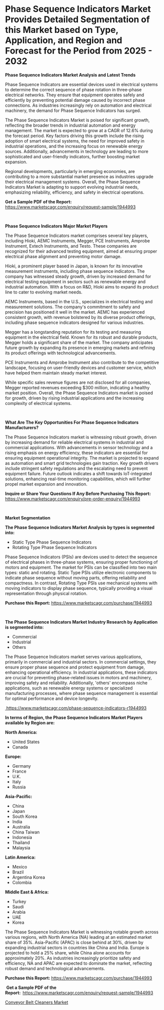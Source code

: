 <p><h1>Phase Sequence Indicators Market Provides Detailed Segmentation of this Market based on Type, Application, and Region and Forecast for the Period from 2025 - 2032</h1></p><p><strong>Phase Sequence Indicators Market Analysis and Latest Trends</strong></p>
<p><p>Phase Sequence Indicators are essential devices used in electrical systems to determine the correct sequence of phase rotation in three-phase electrical networks. They ensure that equipment operates safely and efficiently by preventing potential damage caused by incorrect phase connections. As industries increasingly rely on automation and electrical machinery, the demand for Phase Sequence Indicators has surged.</p><p>The Phase Sequence Indicators Market is poised for significant growth, reflecting the broader trends in industrial automation and energy management. The market is expected to grow at a CAGR of 12.6% during the forecast period. Key factors driving this growth include the rising adoption of smart electrical systems, the need for improved safety in industrial operations, and the increasing focus on renewable energy sources. Additionally, advancements in technology are leading to more sophisticated and user-friendly indicators, further boosting market expansion.</p><p>Regional developments, particularly in emerging economies, are contributing to a more substantial market presence as industries upgrade their electrical management systems. Overall, the Phase Sequence Indicators Market is adapting to support evolving industrial needs, emphasizing reliability, efficiency, and safety in electrical operations.</p></p>
<p><strong>Get a Sample PDF of the Report:&nbsp;</strong> <a href="https://www.marketscagr.com/enquiry/request-sample/1944993?utm_campaign=3440&utm_medium=2&utm_source=Github&utm_content=ia&utm_term=10042025&utm_id=phase-sequence-indicators">https://www.marketscagr.com/enquiry/request-sample/1944993</a></p>
<p>&nbsp;</p>
<p><strong>Phase Sequence Indicators Major Market Players</strong></p>
<p><p>The Phase Sequence Indicators market comprises several key players, including Hioki, AEMC Instruments, Megger, PCE Instruments, Amprobe Instrument, Extech Instruments, and Testo. These companies are recognized for their advanced testing equipment, aimed at ensuring proper electrical phase alignment and preventing motor damage.</p><p>Hioki, a prominent player based in Japan, is known for its innovative measurement instruments, including phase sequence indicators. The company has witnessed steady growth, driven by increased demand for electrical testing equipment in sectors such as renewable energy and industrial automation. With a focus on R&D, Hioki aims to expand its product line to cater to evolving market needs.</p><p>AEMC Instruments, based in the U.S., specializes in electrical testing and measurement solutions. The company's commitment to safety and precision has positioned it well in the market. AEMC has experienced consistent growth, with revenue bolstered by its diverse product offerings, including phase sequence indicators designed for various industries.</p><p>Megger has a longstanding reputation for its testing and measuring equipment in the electrical field. Known for its robust and durable products, Megger holds a significant share of the market. The company anticipates future growth by expanding its presence in emerging markets and refining its product offerings with technological advancements.</p><p>PCE Instruments and Amprobe Instrument also contribute to the competitive landscape, focusing on user-friendly devices and customer service, which have helped them maintain steady market interest.</p><p>While specific sales revenue figures are not disclosed for all companies, Megger reported revenues exceeding $300 million, indicating a healthy market position. Overall, the Phase Sequence Indicators market is poised for growth, driven by rising industrial applications and the increasing complexity of electrical systems.</p></p>
<p>&nbsp;</p>
<p><strong>What Are The Key Opportunities For Phase Sequence Indicators Manufacturers?</strong></p>
<p><p>The Phase Sequence Indicators market is witnessing robust growth, driven by increasing demand for reliable electrical systems in industrial and commercial applications. With advancements in sensor technology and a rising emphasis on energy efficiency, these indicators are essential for ensuring equipment operational integrity. The market is projected to expand as automation and smart grid technologies gain traction. Key growth drivers include stringent safety regulations and the escalating need to prevent equipment failure. Future outlook indicates a shift towards IoT-integrated solutions, enhancing real-time monitoring capabilities, which will further propel market expansion and innovation.</p></p>
<p><strong>Inquire or Share Your Questions If Any Before Purchasing This Report:</strong> <a href="https://www.marketscagr.com/enquiry/pre-order-enquiry/1944993?utm_campaign=3440&utm_medium=2&utm_source=Github&utm_content=ia&utm_term=10042025&utm_id=phase-sequence-indicators">https://www.marketscagr.com/enquiry/pre-order-enquiry/1944993</a></p>
<p>&nbsp;</p>
<p><strong>Market Segmentation</strong></p>
<p><strong>The Phase Sequence Indicators Market Analysis by types is segmented into:</strong></p>
<p><ul><li>Static Type Phase Sequence Indicators</li><li>Rotating Type Phase Sequence Indicators</li></ul></p>
<p><p>Phase Sequence Indicators (PSIs) are devices used to detect the sequence of electrical phases in three-phase systems, ensuring proper functioning of motors and equipment. The market for PSIs can be classified into two main types: static and rotating. Static Type PSIs utilize electronic components to indicate phase sequence without moving parts, offering reliability and compactness. In contrast, Rotating Type PSIs use mechanical systems with moving indicators to display phase sequence, typically providing a visual representation through physical rotation.</p></p>
<p><strong>Purchase this Report:&nbsp;</strong><a href="https://www.marketscagr.com/purchase/1944993?utm_campaign=3440&utm_medium=2&utm_source=Github&utm_content=ia&utm_term=10042025&utm_id=phase-sequence-indicators">https://www.marketscagr.com/purchase/1944993</a></p>
<p>&nbsp;</p>
<p><strong>The Phase Sequence Indicators Market Industry Research by Application is segmented into:</strong></p>
<p><ul><li>Commercial</li><li>Industrial</li><li>Others</li></ul></p>
<p><p>The Phase Sequence Indicators market serves various applications, primarily in commercial and industrial sectors. In commercial settings, they ensure proper phase sequence and protect equipment from damage, enhancing operational efficiency. In industrial applications, these indicators are crucial for preventing phase-related issues in motors and machinery, improving safety and reliability. Additionally, 'others' encompass niche applications, such as renewable energy systems or specialized manufacturing processes, where phase sequence management is essential for optimal performance and device longevity.</p></p>
<p><a href="https://www.marketscagr.com/phase-sequence-indicators-r1944993?utm_campaign=3440&utm_medium=2&utm_source=Github&utm_content=ia&utm_term=10042025&utm_id=phase-sequence-indicators">&nbsp;https://www.marketscagr.com/phase-sequence-indicators-r1944993</a></p>
<p><strong>In terms of Region, the Phase Sequence Indicators Market Players available by Region are:</strong></p>
<p>
    <p> <strong> North America: </strong>
        <ul>
            <li>United States</li>
            <li>Canada</li>
        </ul>
        </p> 
    <p> <strong> Europe: </strong>
        <ul>
            <li>Germany</li>
            <li>France</li>
            <li>U.K.</li>
            <li>Italy</li>
            <li>Russia</li>
        </ul>
        </p> 
    <p> <strong> Asia-Pacific: </strong>
        <ul>
            <li>China</li>
            <li>Japan</li>
            <li>South Korea</li>
            <li>India</li>
            <li>Australia</li>
            <li>China Taiwan</li>
            <li>Indonesia</li>
            <li>Thailand</li>
            <li>Malaysia</li>
        </ul>
        </p> 
    <p> <strong> Latin America: </strong>
        <ul>
            <li>Mexico</li>
            <li>Brazil</li>
            <li>Argentina Korea</li>
            <li>Colombia</li>
        </ul>
        </p> 
    <p> <strong> Middle East & Africa: </strong>
        <ul>
            <li>Turkey</li>
            <li>Saudi</li>
            <li>Arabia</li>
            <li>UAE</li>
            <li>Korea</li>
        </ul>
    </p>
    </p>
<p><p>The Phase Sequence Indicators Market is witnessing notable growth across various regions, with North America (NA) leading at an estimated market share of 35%. Asia-Pacific (APAC) is close behind at 30%, driven by expanding industrial sectors in countries like China and India. Europe is projected to hold a 25% share, while China alone accounts for approximately 20%. As industries increasingly prioritize safety and efficiency, NA and APAC are expected to dominate the market, reflecting robust demand and technological advancements.</p></p>
<p><strong>Purchase this Report: </strong><a href="https://www.marketscagr.com/purchase/1944993?utm_campaign=3440&utm_medium=2&utm_source=Github&utm_content=ia&utm_term=10042025&utm_id=phase-sequence-indicators">https://www.marketscagr.com/purchase/1944993</a></p>
<p>&nbsp;<strong>Get a Sample PDF of the Report:&nbsp;&nbsp;</strong><a href="https://www.marketscagr.com/enquiry/request-sample/1944993?utm_campaign=3440&utm_medium=2&utm_source=Github&utm_content=ia&utm_term=10042025&utm_id=phase-sequence-indicators">https://www.marketscagr.com/enquiry/request-sample/1944993</a></p>
<p><strong></strong></p>
<p><p><a href="https://github.com/pizolina/Market-Research-Report-List-7/blob/main/conveyor-belt-cleaners-market.md?utm_campaign=3440&utm_medium=2&utm_source=Github&utm_content=ia&utm_term=10042025&utm_id=phase-sequence-indicators">Conveyor Belt Cleaners Market</a></p></p>
